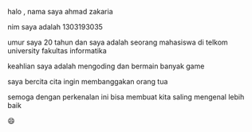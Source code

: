 halo , nama saya  ahmad zakaria 

nim saya adalah 1303193035

umur saya 20 tahun dan saya adalah seorang mahasiswa di telkom university fakultas informatika 

keahlian saya adalah mengoding dan bermain banyak game 

saya bercita cita ingin membanggakan orang tua

semoga dengan perkenalan ini bisa membuat kita saling mengenal lebih baik 

😄 
